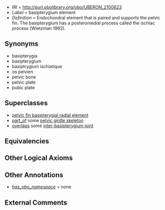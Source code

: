  * *IRI* = http://purl.obolibrary.org/obo/UBERON_2100623
 * *Label* = basipterygium element
 * *Definition* = Endochondral element that is paired and supports the pelvic fin. The basipterygium has a posteromedial process called the ischiac process (Wietzman 1962).

## Synonyms

 * basipterygia
 * basipterygium
 * basiptrygium ischiatique
 * os pelvien
 * pelvic bone
 * pelvic plate
 * pubic plate

## Superclasses

 * [pelvic fin basipterygial radial element](../../UBERON/09/UBERON_1600009.md)
 * [part_of](../../BFO/50/BFO_0000050.md) some [pelvic girdle skeleton](../../UBERON/32/UBERON_0007832.md)
 * [overlaps](../../RO/31/RO_0002131.md) some [inter-basipterygium joint](../../UBERON/39/UBERON_2001939.md)

## Equivalencies


## Other Logical Axioms


## Other Annotations

 * *[has_obo_namespace](../../ce/oboInOwl#hasOBONamespace.md)* = none

## External Comments

